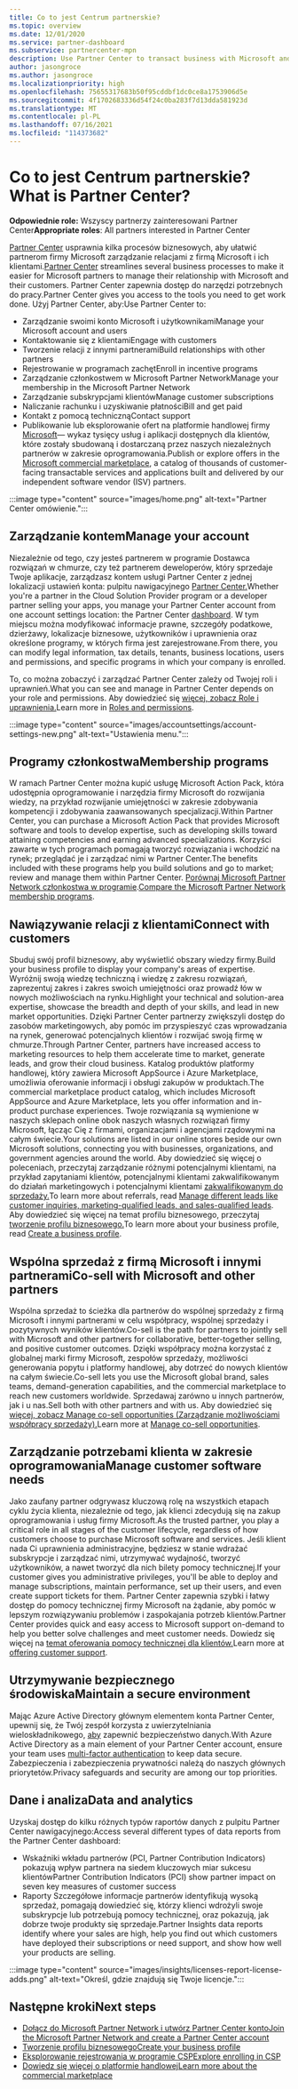 ```yaml
---
title: Co to jest Centrum partnerskie?
ms.topic: overview
ms.date: 12/01/2020
ms.service: partner-dashboard
ms.subservice: partnercenter-mpn
description: Use Partner Center to transact business with Microsoft and your customers (Transakcje biznesowe z firmą Microsoft i klientami)
author: jasongroce
ms.author: jasongroce
ms.localizationpriority: high
ms.openlocfilehash: 75655317683b50f95cddbf1dc0ce8a1753906d5e
ms.sourcegitcommit: 4f1702683336d54f24c0ba283f7d13dda581923d
ms.translationtype: MT
ms.contentlocale: pl-PL
ms.lasthandoff: 07/16/2021
ms.locfileid: "114373682"
---
```

# <a name="what-is-partner-center"></a><span data-ttu-id="8c20f-103">Co to jest Centrum partnerskie?</span><span class="sxs-lookup"><span data-stu-id="8c20f-103">What is Partner Center?</span></span>

<span data-ttu-id="8c20f-104">**Odpowiednie role:** Wszyscy partnerzy zainteresowani Partner Center</span><span class="sxs-lookup"><span data-stu-id="8c20f-104">**Appropriate roles**: All partners interested in Partner Center</span></span>

<span data-ttu-id="8c20f-105">[Partner Center](https://partner.microsoft.com/dashboard/home) usprawnia kilka procesów biznesowych, aby ułatwić partnerom firmy Microsoft zarządzanie relacjami z firmą Microsoft i ich klientami.</span><span class="sxs-lookup"><span data-stu-id="8c20f-105">[Partner Center](https://partner.microsoft.com/dashboard/home) streamlines several business processes to make it easier for Microsoft partners to manage their relationship with Microsoft and their customers.</span></span> <span data-ttu-id="8c20f-106">Partner Center zapewnia dostęp do narzędzi potrzebnych do pracy.</span><span class="sxs-lookup"><span data-stu-id="8c20f-106">Partner Center gives you access to the tools you need to get work done.</span></span> <span data-ttu-id="8c20f-107">Użyj Partner Center, aby:</span><span class="sxs-lookup"><span data-stu-id="8c20f-107">Use Partner Center to:</span></span>

- <span data-ttu-id="8c20f-108">Zarządzanie swoimi konto Microsoft i użytkownikami</span><span class="sxs-lookup"><span data-stu-id="8c20f-108">Manage your Microsoft account and users</span></span>
- <span data-ttu-id="8c20f-109">Kontaktowanie się z klientami</span><span class="sxs-lookup"><span data-stu-id="8c20f-109">Engage with customers</span></span>
- <span data-ttu-id="8c20f-110">Tworzenie relacji z innymi partnerami</span><span class="sxs-lookup"><span data-stu-id="8c20f-110">Build relationships with other partners</span></span>
- <span data-ttu-id="8c20f-111">Rejestrowanie w programach zachęt</span><span class="sxs-lookup"><span data-stu-id="8c20f-111">Enroll in incentive programs</span></span>
- <span data-ttu-id="8c20f-112">Zarządzanie członkostwem w Microsoft Partner Network</span><span class="sxs-lookup"><span data-stu-id="8c20f-112">Manage your membership in the Microsoft Partner Network</span></span>
- <span data-ttu-id="8c20f-113">Zarządzanie subskrypcjami klientów</span><span class="sxs-lookup"><span data-stu-id="8c20f-113">Manage customer subscriptions</span></span>
- <span data-ttu-id="8c20f-114">Naliczanie rachunku i uzyskiwanie płatności</span><span class="sxs-lookup"><span data-stu-id="8c20f-114">Bill and get paid</span></span>
- <span data-ttu-id="8c20f-115">Kontakt z pomocą techniczną</span><span class="sxs-lookup"><span data-stu-id="8c20f-115">Contact support</span></span>
- <span data-ttu-id="8c20f-116">Publikowanie lub eksplorowanie ofert na platformie handlowej firmy [Microsoft](/azure/marketplace)— wykaz tysięcy usług i aplikacji dostępnych dla klientów, które zostały sbudowaną i dostarczaną przez naszych niezależnych partnerów w zakresie oprogramowania.</span><span class="sxs-lookup"><span data-stu-id="8c20f-116">Publish or explore offers in the [Microsoft commercial marketplace](/azure/marketplace), a catalog of thousands of customer-facing transactable services and applications built and delivered by our independent software vendor (ISV) partners.</span></span>

:::image type="content" source="images/home.png" alt-text="Partner Center omówienie.":::

## <a name="manage-your-account"></a><span data-ttu-id="8c20f-118">Zarządzanie kontem</span><span class="sxs-lookup"><span data-stu-id="8c20f-118">Manage your account</span></span>

<span data-ttu-id="8c20f-119">Niezależnie od tego, czy jesteś partnerem w programie Dostawca rozwiązań w chmurze, czy też partnerem deweloperów, który sprzedaje Twoje aplikacje, zarządzasz kontem usługi Partner Center z jednej lokalizacji ustawień konta: pulpitu nawigacyjnego [Partner Center.](https://partner.microsoft.com/dashboard/home)</span><span class="sxs-lookup"><span data-stu-id="8c20f-119">Whether you're a partner in the Cloud Solution Provider program or a developer partner selling your apps, you manage your Partner Center account from one account settings location: the Partner Center [dashboard](https://partner.microsoft.com/dashboard/home).</span></span> <span data-ttu-id="8c20f-120">W tym miejscu można modyfikować informacje prawne, szczegóły podatkowe, dzierżawy, lokalizacje biznesowe, użytkowników i uprawnienia oraz określone programy, w których firma jest zarejestrowane.</span><span class="sxs-lookup"><span data-stu-id="8c20f-120">From there, you can modify legal information, tax details, tenants, business locations, users and permissions, and specific programs in which your company is enrolled.</span></span>

<span data-ttu-id="8c20f-121">To, co można zobaczyć i zarządzać Partner Center zależy od Twojej roli i uprawnień.</span><span class="sxs-lookup"><span data-stu-id="8c20f-121">What you can see and manage in Partner Center depends on your role and permissions.</span></span> <span data-ttu-id="8c20f-122">Aby dowiedzieć się [więcej, zobacz Role i uprawnienia.](permissions-overview.md)</span><span class="sxs-lookup"><span data-stu-id="8c20f-122">Learn more in [Roles and permissions](permissions-overview.md).</span></span>

:::image type="content" source="images/accountsettings/account-settings-new.png" alt-text="Ustawienia menu.":::

## <a name="membership-programs"></a><span data-ttu-id="8c20f-124">Programy członkostwa</span><span class="sxs-lookup"><span data-stu-id="8c20f-124">Membership programs</span></span>

<span data-ttu-id="8c20f-125">W ramach Partner Center można kupić usługę Microsoft Action Pack, która udostępnia oprogramowanie i narzędzia firmy Microsoft do rozwijania wiedzy, na przykład rozwijanie umiejętności w zakresie zdobywania kompetencji i zdobywania zaawansowanych specjalizacji.</span><span class="sxs-lookup"><span data-stu-id="8c20f-125">Within Partner Center, you can purchase a Microsoft Action Pack that provides Microsoft software and tools to develop expertise, such as developing skills toward attaining competencies and earning advanced specializations.</span></span> <span data-ttu-id="8c20f-126">Korzyści zawarte w tych programach pomagają tworzyć rozwiązania i wchodzić na rynek; przeglądać je i zarządzać nimi w Partner Center.</span><span class="sxs-lookup"><span data-stu-id="8c20f-126">The benefits included with these programs help you build solutions and go to market; review and manage them within Partner Center.</span></span> <span data-ttu-id="8c20f-127">[Porównaj Microsoft Partner Network członkostwa w programie](https://partner.microsoft.com/membership/compare-offers).</span><span class="sxs-lookup"><span data-stu-id="8c20f-127">[Compare the Microsoft Partner Network membership programs](https://partner.microsoft.com/membership/compare-offers).</span></span>

## <a name="connect-with-customers"></a><span data-ttu-id="8c20f-128">Nawiązywanie relacji z klientami</span><span class="sxs-lookup"><span data-stu-id="8c20f-128">Connect with customers</span></span>

<span data-ttu-id="8c20f-129">Sbuduj swój profil biznesowy, aby wyświetlić obszary wiedzy firmy.</span><span class="sxs-lookup"><span data-stu-id="8c20f-129">Build your business profile to display your company's areas of expertise.</span></span> <span data-ttu-id="8c20f-130">Wyróżnij swoją wiedzę techniczną i wiedzę z zakresu rozwiązań, zaprezentuj zakres i zakres swoich umiejętności oraz prowadź łów w nowych możliwościach na rynku.</span><span class="sxs-lookup"><span data-stu-id="8c20f-130">Highlight your technical and solution-area expertise, showcase the breadth and depth of your skills, and lead in new market opportunities.</span></span> <span data-ttu-id="8c20f-131">Dzięki Partner Center partnerzy zwiększyli dostęp do zasobów marketingowych, aby pomóc im przyspieszyć czas wprowadzania na rynek, generować potencjalnych klientów i rozwijać swoją firmę w chmurze.</span><span class="sxs-lookup"><span data-stu-id="8c20f-131">Through Partner Center, partners have increased access to marketing resources to help them accelerate time to market, generate leads, and grow their cloud business.</span></span> <span data-ttu-id="8c20f-132">Katalog produktów platformy handlowej, który zawiera Microsoft AppSource i Azure Marketplace, umożliwia oferowanie informacji i obsługi zakupów w produktach.</span><span class="sxs-lookup"><span data-stu-id="8c20f-132">The commercial marketplace product catalog, which includes Microsoft AppSource and Azure Marketplace, lets you offer information and in-product purchase experiences.</span></span> <span data-ttu-id="8c20f-133">Twoje rozwiązania są wymienione w naszych sklepach online obok naszych własnych rozwiązań firmy Microsoft, łącząc Cię z firmami, organizacjami i agencjami rządowymi na całym świecie.</span><span class="sxs-lookup"><span data-stu-id="8c20f-133">Your solutions are listed in our online stores beside our own Microsoft solutions, connecting you with businesses, organizations, and government agencies around the world.</span></span> <span data-ttu-id="8c20f-134">Aby dowiedzieć się więcej o poleceniach, przeczytaj zarządzanie różnymi potencjalnymi klientami, na przykład zapytaniami klientów, potencjalnymi klientami zakwalifikowanym do działań marketingowych i potencjalnymi klientami [zakwalifikowanym do sprzedaży.](manage-leads.md)</span><span class="sxs-lookup"><span data-stu-id="8c20f-134">To learn more about referrals, read [Manage different leads like customer inquiries, marketing-qualified leads, and sales-qualified leads](manage-leads.md).</span></span> <span data-ttu-id="8c20f-135">Aby dowiedzieć się więcej na temat profilu biznesowego, przeczytaj [tworzenie profilu biznesowego.](create-a-marketing-profile.md)</span><span class="sxs-lookup"><span data-stu-id="8c20f-135">To learn more about your business profile, read [Create a business profile](create-a-marketing-profile.md).</span></span>

## <a name="co-sell-with-microsoft-and-other-partners"></a><span data-ttu-id="8c20f-136">Wspólna sprzedaż z firmą Microsoft i innymi partnerami</span><span class="sxs-lookup"><span data-stu-id="8c20f-136">Co-sell with Microsoft and other partners</span></span>

<span data-ttu-id="8c20f-137">Wspólna sprzedaż to ścieżka dla partnerów do wspólnej sprzedaży z firmą Microsoft i innymi partnerami w celu współpracy, wspólnej sprzedaży i pozytywnych wyników klientów.</span><span class="sxs-lookup"><span data-stu-id="8c20f-137">Co-sell is the path for partners to jointly sell with Microsoft and other partners for collaborative, better-together selling, and positive customer outcomes.</span></span> <span data-ttu-id="8c20f-138">Dzięki współpracy można korzystać z globalnej marki firmy Microsoft, zespołów sprzedaży, możliwości generowania popytu i platformy handlowej, aby dotrzeć do nowych klientów na całym świecie.</span><span class="sxs-lookup"><span data-stu-id="8c20f-138">Co-sell lets you use the Microsoft global brand, sales teams, demand-generation capabilities, and the commercial marketplace to reach new customers worldwide.</span></span> <span data-ttu-id="8c20f-139">Sprzedawaj zarówno u innych partnerów, jak i u nas.</span><span class="sxs-lookup"><span data-stu-id="8c20f-139">Sell both with other partners and with us.</span></span> <span data-ttu-id="8c20f-140">Aby dowiedzieć się [więcej, zobacz Manage co-sell opportunities (Zarządzanie możliwościami współpracy sprzedaży).](manage-co-sell-opportunities.md)</span><span class="sxs-lookup"><span data-stu-id="8c20f-140">Learn more at [Manage co-sell opportunities](manage-co-sell-opportunities.md).</span></span>

## <a name="manage-customer-software-needs"></a><span data-ttu-id="8c20f-141">Zarządzanie potrzebami klienta w zakresie oprogramowania</span><span class="sxs-lookup"><span data-stu-id="8c20f-141">Manage customer software needs</span></span>

<span data-ttu-id="8c20f-142">Jako zaufany partner odgrywasz kluczową rolę na wszystkich etapach cyklu życia klienta, niezależnie od tego, jak klienci zdecydują się na zakup oprogramowania i usług firmy Microsoft.</span><span class="sxs-lookup"><span data-stu-id="8c20f-142">As the trusted partner, you play a critical role in all stages of the customer lifecycle, regardless of how customers choose to purchase Microsoft software and services.</span></span> <span data-ttu-id="8c20f-143">Jeśli klient nada Ci uprawnienia administracyjne, będziesz w stanie wdrażać subskrypcje i zarządzać nimi, utrzymywać wydajność, tworzyć użytkowników, a nawet tworzyć dla nich bilety pomocy technicznej.</span><span class="sxs-lookup"><span data-stu-id="8c20f-143">If your customer gives you administrative privileges, you'll be able to deploy and manage subscriptions, maintain performance, set up their users, and even create support tickets for them.</span></span> <span data-ttu-id="8c20f-144">Partner Center zapewnia szybki i łatwy dostęp do pomocy technicznej firmy Microsoft na żądanie, aby pomóc w lepszym rozwiązywaniu problemów i zaspokajania potrzeb klientów.</span><span class="sxs-lookup"><span data-stu-id="8c20f-144">Partner Center provides quick and easy access to Microsoft support on-demand to help you better solve challenges and meet customer needs.</span></span> <span data-ttu-id="8c20f-145">Dowiedz się więcej na [temat oferowania pomocy technicznej dla klientów.](customer-support.md)</span><span class="sxs-lookup"><span data-stu-id="8c20f-145">Learn more at [offering customer support](customer-support.md).</span></span>

## <a name="maintain-a-secure-environment"></a><span data-ttu-id="8c20f-146">Utrzymywanie bezpiecznego środowiska</span><span class="sxs-lookup"><span data-stu-id="8c20f-146">Maintain a secure environment</span></span>

<span data-ttu-id="8c20f-147">Mając Azure Active Directory głównym elementem konta Partner Center, upewnij się, że Twój zespół korzysta z uwierzytelniania wieloskładnikowego, [aby](partner-security-requirements-mandating-mfa.md) zapewnić bezpieczeństwo danych.</span><span class="sxs-lookup"><span data-stu-id="8c20f-147">With Azure Active Directory as a main element of your Partner Center account, ensure your team uses [multi-factor authentication](partner-security-requirements-mandating-mfa.md) to keep data secure.</span></span> <span data-ttu-id="8c20f-148">Zabezpieczenia i zabezpieczenia prywatności należą do naszych głównych priorytetów.</span><span class="sxs-lookup"><span data-stu-id="8c20f-148">Privacy safeguards and security are among our top priorities.</span></span>

## <a name="data-and-analytics"></a><span data-ttu-id="8c20f-149">Dane i analiza</span><span class="sxs-lookup"><span data-stu-id="8c20f-149">Data and analytics</span></span>

<span data-ttu-id="8c20f-150">Uzyskaj dostęp do kilku różnych typów raportów danych z pulpitu Partner Center nawigacyjnego:</span><span class="sxs-lookup"><span data-stu-id="8c20f-150">Access several different types of data reports from the Partner Center dashboard:</span></span>

- <span data-ttu-id="8c20f-151">Wskaźniki wkładu partnerów (PCI, Partner Contribution Indicators) pokazują wpływ partnera na siedem kluczowych miar sukcesu klientów</span><span class="sxs-lookup"><span data-stu-id="8c20f-151">Partner Contribution Indicators (PCI) show partner impact on seven key measures of customer success</span></span>
- <span data-ttu-id="8c20f-152">Raporty Szczegółowe informacje partnerów identyfikują wysoką sprzedaż, pomagają dowiedzieć się, którzy klienci wdrożyli swoje subskrypcje lub potrzebują pomocy technicznej, oraz pokazują, jak dobrze twoje produkty się sprzedaje.</span><span class="sxs-lookup"><span data-stu-id="8c20f-152">Partner Insights data reports identify where your sales are high, help you find out which customers have deployed their subscriptions or need support, and show how well your products are selling.</span></span>

:::image type="content" source="images/insights/licenses-report-license-adds.png" alt-text="Określ, gdzie znajdują się Twoje licencje.":::

## <a name="next-steps"></a><span data-ttu-id="8c20f-154">Następne kroki</span><span class="sxs-lookup"><span data-stu-id="8c20f-154">Next steps</span></span>

- [<span data-ttu-id="8c20f-155">Dołącz do Microsoft Partner Network i utwórz Partner Center konto</span><span class="sxs-lookup"><span data-stu-id="8c20f-155">Join the Microsoft Partner Network and create a Partner Center account</span></span>](mpn-create-a-partner-center-account.md)
- [<span data-ttu-id="8c20f-156">Tworzenie profilu biznesowego</span><span class="sxs-lookup"><span data-stu-id="8c20f-156">Create your business profile</span></span>](create-a-marketing-profile.md)
- [<span data-ttu-id="8c20f-157">Eksplorowanie rejestrowania w programie CSP</span><span class="sxs-lookup"><span data-stu-id="8c20f-157">Explore enrolling in CSP</span></span>](csp-overview.md)
- [<span data-ttu-id="8c20f-158">Dowiedz się więcej o platformie handlowej</span><span class="sxs-lookup"><span data-stu-id="8c20f-158">Learn more about the commercial marketplace</span></span>](csp-commercial-marketplace-overview.md)
